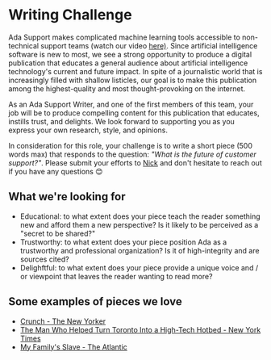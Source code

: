 # Writing Challenge

Ada Support makes complicated machine learning tools accessible to non-technical support teams (watch our video [here)](https://adasupport.wistia.com/medias/y8vmlr5taz). Since artificial intelligence software is new to most, we see a strong opportunity to produce a digital publication that educates a general audience about artificial intelligence technology's current and future impact. In spite of a journalistic world that is increasingly filled with shallow listicles, our goal is to make this publication among the highest-quality and most thought-provoking on the internet.  

As an Ada Support Writer, and one of the first members of this team, your job will be to produce compelling content for this publication that educates, instills trust, and delights. We look forward to supporting you as you express your own research, style, and opinions. 

In consideration for this role, your challenge is to write a short piece (500 words max) that responds to the question: _"What is the future of customer support?"_. Please submit your efforts to [Nick](mailto:nick@ada.support) and don't hesitate to reach out if you have any questions 😊 

## What we're looking for 
- Educational: to what extent does your piece teach the reader something new and afford them a new perspective? Is it likely to be perceived as a "secret to be shared?"
- Trustworthy: to what extent does your piece position Ada as a trustworthy and professional organization? Is it of high-integrity and are sources cited? 
- Delighftful: to what extent does your piece provide a unique voice and / or viewpoint that leaves the reader wanting to read more?
 
## Some examples of pieces we love

- [Crunch - The New Yorker](http://www.newyorker.com/magazine/2011/11/21/crunch)
- [The Man Who Helped Turn Toronto Into a High-Tech Hotbed - New York Times](https://share.viewedit.com/gsMaraSVsbCtowP5TtJJNa)
- [My Family's Slave - The Atlantic](https://www.theatlantic.com/magazine/archive/2017/06/lolas-story/524490/)
